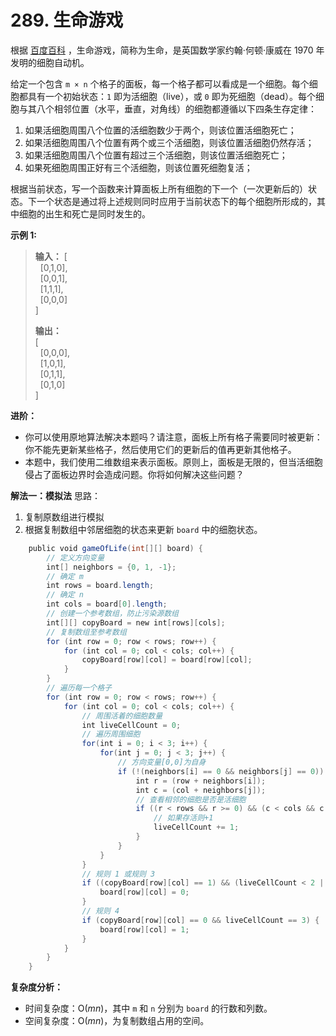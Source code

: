 # 289. 生命游戏

根据 [百度百科](https://baike.baidu.com/item/%E7%94%9F%E5%91%BD%E6%B8%B8%E6%88%8F/2926434?fr=aladdin) ，生命游戏，简称为生命，是英国数学家约翰·何顿·康威在 1970 年发明的细胞自动机。

给定一个包含 `m × n` 个格子的面板，每一个格子都可以看成是一个细胞。每个细胞都具有一个初始状态：`1` 即为活细胞（live），或 `0` 即为死细胞（dead）。每个细胞与其八个相邻位置（水平，垂直，对角线）的细胞都遵循以下四条生存定律：

1. 如果活细胞周围八个位置的活细胞数少于两个，则该位置活细胞死亡；
2. 如果活细胞周围八个位置有两个或三个活细胞，则该位置活细胞仍然存活；
3. 如果活细胞周围八个位置有超过三个活细胞，则该位置活细胞死亡；
4. 如果死细胞周围正好有三个活细胞，则该位置死细胞复活；

根据当前状态，写一个函数来计算面板上所有细胞的下一个（一次更新后的）状态。下一个状态是通过将上述规则同时应用于当前状态下的每个细胞所形成的，其中细胞的出生和死亡是同时发生的。

**示例 1:**  
>**输入：**
>[  
  [0,1,0],  
  [0,0,1],  
  [1,1,1],  
  [0,0,0]  
]  
>
>**输出：**  
>[  
  [0,0,0],  
  [1,0,1],  
  [0,1,1],  
  [0,1,0]  
]

**进阶：**

* 你可以使用原地算法解决本题吗？请注意，面板上所有格子需要同时被更新：你不能先更新某些格子，然后使用它们的更新后的值再更新其他格子。
* 本题中，我们使用二维数组来表示面板。原则上，面板是无限的，但当活细胞侵占了面板边界时会造成问题。你将如何解决这些问题？

**解法一：模拟法**
思路：

1. 复制原数组进行模拟
2. 根据复制数组中邻居细胞的状态来更新 `board` 中的细胞状态。

```Java
    public void gameOfLife(int[][] board) {
        // 定义方向变量
        int[] neighbors = {0, 1, -1};
        // 确定 m
        int rows = board.length;
        // 确定 n
        int cols = board[0].length;
        // 创建一个参考数组，防止污染源数组
        int[][] copyBoard = new int[rows][cols];
        // 复制数组至参考数组
        for (int row = 0; row < rows; row++) {
            for (int col = 0; col < cols; col++) {
                copyBoard[row][col] = board[row][col];
            }
        }
        // 遍历每一个格子
        for (int row = 0; row < rows; row++) {
            for (int col = 0; col < cols; col++) {
                // 周围活着的细胞数量
                int liveCellCount = 0;
                // 遍历周围细胞
                for(int i = 0; i < 3; i++) {
                    for(int j = 0; j < 3; j++) {
                        // 方向变量[0,0]为自身
                        if (!(neighbors[i] == 0 && neighbors[j] == 0)) {
                            int r = (row + neighbors[i]);
                            int c = (col + neighbors[j]);
                            // 查看相邻的细胞是否是活细胞
                            if ((r < rows && r >= 0) && (c < cols && c >= 0) && (copyBoard[r][c] == 1)) {
                                // 如果存活则+1
                                liveCellCount += 1;
                            }
                        }
                    }
                }
                // 规则 1 或规则 3
                if ((copyBoard[row][col] == 1) && (liveCellCount < 2 || liveCellCount > 3)) {
                    board[row][col] = 0;
                }
                // 规则 4
                if (copyBoard[row][col] == 0 && liveCellCount == 3) {
                    board[row][col] = 1;
                }
            }
        }
    }

```

**复杂度分析：**  

* 时间复杂度：O($mn$)，其中 `m` 和 `n` 分别为 `board` 的行数和列数。
* 空间复杂度：O($mn$)，为复制数组占用的空间。
